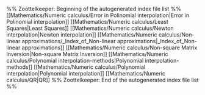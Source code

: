 %% Zoottelkeeper: Beginning of the autogenerated index file list  %%
 [[Mathematics/Numeric calculus/Error in Polinomial interpolation|Error in Polinomial interpolation]]
 [[Mathematics/Numeric calculus/Least Squares|Least Squares]]
 [[Mathematics/Numeric calculus/Newton interpolation|Newton interpolation]]
 [[Mathematics/Numeric calculus/Non-linear approximations/_Index_of_Non-linear approximations|_Index_of_Non-linear approximations]]
 [[Mathematics/Numeric calculus/Non-square Matrix Inversion|Non-square Matrix Inversion]]
 [[Mathematics/Numeric calculus/Polynomial interpolation-methods|Polynomial interpolation-methods]]
 [[Mathematics/Numeric calculus/Polynomial interpolation|Polynomial interpolation]]
 [[Mathematics/Numeric calculus/QR|QR]]
%% Zoottelkeeper: End of the autogenerated index file list  %%
